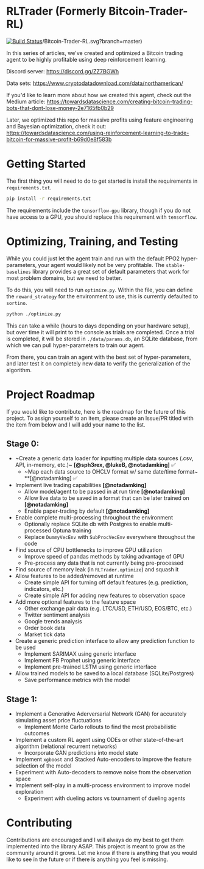 # RLTrader (Formerly Bitcoin-Trader-RL)

[![Build Status](https://travis-ci.org/notadamking/Bitcoin-Trader-RL.svg?branch=master)](https://travis-ci.org/notadamking/Bitcoin-Trader-RL)/Bitcoin-Trader-RL.svg?branch=master)


In this series of articles, we've created and optimized a Bitcoin trading agent to be highly profitable using deep reinforcement learning.

Discord server: https://discord.gg/ZZ7BGWh

Data sets: https://www.cryptodatadownload.com/data/northamerican/

If you'd like to learn more about how we created this agent, check out the Medium article: https://towardsdatascience.com/creating-bitcoin-trading-bots-that-dont-lose-money-2e7165fb0b29

Later, we optimized this repo for massive profits using feature engineering and Bayesian optimization, check it out:
https://towardsdatascience.com/using-reinforcement-learning-to-trade-bitcoin-for-massive-profit-b69d0e8f583b

# Getting Started

The first thing you will need to do to get started is install the requirements in `requirements.txt`.

```bash
pip install -r requirements.txt
```

The requirements include the `tensorflow-gpu` library, though if you do not have access to a GPU, you should replace this requirement with `tensorflow`.

# Optimizing, Training, and Testing

While you could just let the agent train and run with the default PPO2 hyper-parameters, your agent would likely not be very profitable. The `stable-baselines` library provides a great set of default parameters that work for most problem domains, but we need to better.

To do this, you will need to run `optimize.py`. Within the file, you can define the `reward_strategy` for the environment to use, this is currently defaulted to `sortino`.

```bash
python ./optimize.py
```

This can take a while (hours to days depending on your hardware setup), but over time it will print to the console as trials are completed. Once a trial is completed, it will be stored in `./data/params.db`, an SQLite database, from which we can pull hyper-parameters to train our agent.

From there, you can train an agent with the best set of hyper-parameters, and later test it on completely new data to verify the generalization of the algorithm.

# Project Roadmap

If you would like to contribute, here is the roadmap for the future of this project. To assign yourself to an item, please create an Issue/PR titled with the item from below and I will add your name to the list.

## Stage 0:
* ~Create a generic data loader for inputting multiple data sources (.csv, API, in-memory, etc.)~ **[@sph3rex, @lukeB, @notadamking]** :white_check_mark:
  * ~Map each data source to OHCLV format w/ same date/time format~ **[@notadamking] :white_check_mark:
* Implement live trading capabilities **[@notadamking]**
  * Allow model/agent to be passed in at run time **[@notadamking]**
  * Allow live data to be saved in a format that can be later trained on **[@notadamking]**
  * Enable paper-trading by default **[@notadamking]**
* Enable complete multi-processing throughout the environment
  * Optionally replace SQLite db with Postgres to enable multi-processed Optuna training
  * Replace `DummyVecEnv` with `SubProcVecEnv` everywhere throughout the code
* Find source of CPU bottlenecks to improve GPU utilization
  * Improve speed of pandas methods by taking advantage of GPU
  * Pre-process any data that is not currently being pre-processed
* Find source of memory leak (in `RLTrader.optimize`) and squash it
* Allow features to be added/removed at runtime
  * Create simple API for turning off default features (e.g. prediction, indicators, etc.)
  * Create simple API for adding new features to observation space
* Add more optional features to the feature space
  * Other exchange pair data (e.g. LTC/USD, ETH/USD, EOS/BTC, etc.)
  * Twitter sentiment analysis
  * Google trends analysis
  * Order book data
  * Market tick data
* Create a generic prediction interface to allow any prediction function to be used
  * Implement SARIMAX using generic interface
  * Implement FB Prophet using generic interface
  * Implement pre-trained LSTM using generic interface
* Allow trained models to be saved to a local database (SQLite/Postgres)
  * Save performance metrics with the model

## Stage 1:
* Implement a Generative Aderversarial Network (GAN) for accurately simulating asset price fluctuations
  * Implement Monte Carlo rollouts to find the most probabilistic outcomes
* Implement a custom RL agent using ODEs or other state-of-the-art algorithm (relational recurrent networks)
  * Incorporate GAN predictions into model state
* Implement `xgboost` and Stacked Auto-encoders to improve the feature selection of the model
* Experiment with Auto-decoders to remove noise from the observation space
* Implement self-play in a multi-process environment to improve model exploration
  * Experiment with dueling actors vs tournament of dueling agents

  

# Contributing

Contributions are encouraged and I will always do my best to get them implemented into the library ASAP. This project is meant to grow as the community around it grows. Let me know if there is anything that you would like to see in the future or if there is anything you feel is missing.
